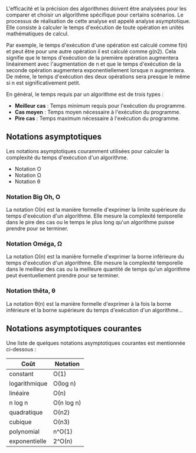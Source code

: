 L'efficacité et la précision des algorithmes doivent être analysées pour les comparer et choisir un algorithme spécifique pour certains scénarios. Le processus de réalisation de cette analyse est appelé analyse asymptotique. Elle consiste à calculer le temps d'exécution de toute opération en unités mathématiques de calcul.

Par exemple, le temps d'exécution d'une opération est calculé comme f(n) et peut être pour une autre opération il est calculé comme g(n2). Cela signifie que le temps d'exécution de la première opération augmentera linéairement avec l'augmentation de n et que le temps d'exécution de la seconde opération augmentera exponentiellement lorsque n augmentera. De même, le temps d'exécution des deux opérations sera presque le même si n est significativement petit.

En général, le temps requis par un algorithme est de trois types :

- **Meilleur cas** : Temps minimum requis pour l'exécution du programme.
- **Cas moyen** : Temps moyen nécessaire à l'exécution du programme.
- **Pire cas** : Temps maximum nécessaire à l'exécution du programme.

## Notations asymptotiques

Les notations asymptotiques couramment utilisées pour calculer la complexité du temps d'exécution d'un algorithme.

- Notation Ο
- Notation Ω
- Notation θ

### Notation Big Oh, Ο

La notation Ο(n) est la manière formelle d'exprimer la limite supérieure du temps d'exécution d'un algorithme. Elle mesure la complexité temporelle dans le pire des cas ou le temps le plus long qu'un algorithme puisse prendre pour se terminer.

### Notation Oméga, Ω

La notation Ω(n) est la manière formelle d'exprimer la borne inférieure du temps d'exécution d'un algorithme. Elle mesure la complexité temporelle dans le meilleur des cas ou la meilleure quantité de temps qu'un algorithme peut éventuellement prendre pour se terminer.

### Notation thêta, θ

La notation θ(n) est la manière formelle d'exprimer à la fois la borne inférieure et la borne supérieure du temps d'exécution d'un algorithme…

## Notations asymptotiques courantes

Une liste de quelques notations asymptotiques courantes est mentionnée ci-dessous :

| **Coût** | **Notation** |
| -- | -- | 
| constant | Ο(1) |
| logarithmique | Ο(log n) |
| linéaire | Ο(n) |
| n log n | Ο(n log n) |
| quadratique | Ο(n2) |
| cubique | Ο(n3) |
| polynomial | n^O(1) |
| exponentielle | 2^Ο(n) |
